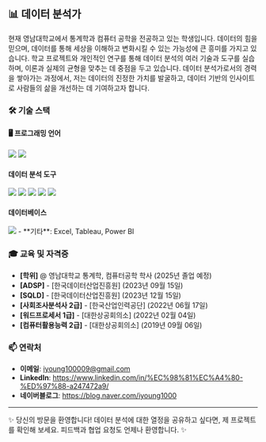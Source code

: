 ## 📊 데이터 분석가

현재 영남대학교에서 통계학과 컴퓨터 공학을 전공하고 있는 학생입니다. 데이터의 힘을 믿으며, 데이터를 통해 세상을 이해하고 변화시킬 수 있는 가능성에 큰 흥미를 가지고 있습니다. 학교 프로젝트와 개인적인 연구를 통해 데이터 분석의 여러 기술과 도구를 실습하며, 이론과 실제의 균형을 맞추는 데 중점을 두고 있습니다. 데이터 분석가로서의 경력을 쌓아가는 과정에서, 저는 데이터의 진정한 가치를 발굴하고, 데이터 기반의 인사이트로 사람들의 삶을 개선하는 데 기여하고자 합니다.

### 🛠 기술 스택

####  🖥️ 프로그래밍 언어
<img src="https://img.shields.io/badge/python-3776AB?style=for-the-badge&logo=python&logoColor=white"> <img src="https://img.shields.io/badge/R-276DC3?style=for-the-badge&logo=r&logoColor=white"> 

#### 데이터 분석 도구
<img src="https://img.shields.io/badge/numpy-013243?style=for-the-badge&logo=numpy&logoColor=white"> 
<img src="https://img.shields.io/badge/pandas-150458?style=for-the-badge&logo=pandas&logoColor=white">
<img src="https://img.shields.io/badge/matplotlib-150458?style=for-the-badge&logo=matplotlib&logoColor=white">
<img src="https://img.shields.io/badge/seaborn-150458?style=for-the-badge&logo="https://blog.kakaocdn.net/dn/4UIIH/btqIH4tfonl/LyCOqYkmqKo1gFrogryni1/img.png"&logoColor=white">
<img src="https://img.shields.io/badge/scikitlearn-F7931E?style=for-the-badge&logo=scikitlearn&logoColor=white">

#### 데이터베이스
<img src="https://img.shields.io/badge/mysql-4479A1?style=for-the-badge&logo=mysql&logoColor=white">
- **기타**: Excel, Tableau, Power BI

### 🎓 교육 및 자격증

- **[학위]** @ 영남대학교 통계학, 컴퓨터공학 학사 (2025년 졸업 예정)
- **[ADSP]** - [한국데이터산업진흥원] (2023년 09월 15일)
- **[SQLD]** - [한국데이터산업진흥원] (2023년 12월 15일)
- **[사회조사분석사 2급]** - [한국산업인력공단] (2022년 06월 17일)
- **[워드프로세서 1급]** - [대한상공회의소] (2022년 02월 04일)
- **[컴퓨터활용능력 2급]** - [대한상공회의소] (2019년 09월 06일)


### 📫 연락처

- **이메일**: iyoung100009@gmail.com
- **LinkedIn**: https://www.linkedin.com/in/%EC%98%81%EC%A4%80-%ED%97%88-a247472a9/
- **네이버블로그**: https://blog.naver.com/iyoung1000

---

✨ 당신의 방문을 환영합니다! 데이터 분석에 대한 열정을 공유하고 싶다면, 제 프로젝트를 확인해 보세요. 피드백과 협업 요청도 언제나 환영합니다. ✨
